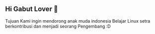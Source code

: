 ## Hi Gabut Lover 👋
Tujuan Kami ingin mendorong anak muda indonesia Belajar Linux setra berkontribusi dan menjadi seorang Pengembang :D
